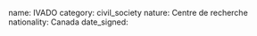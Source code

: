 name: IVADO
category: civil_society
nature:  Centre de recherche
nationality: Canada
date_signed:
    